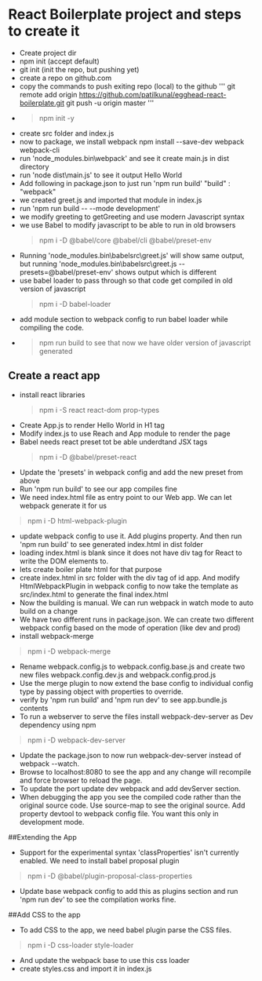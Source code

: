 # React Boilerplate project and steps to create it

* Create project dir
* npm init (accept default)
* git init (init the repo, but pushing yet)
* create a repo on github.com
* copy the commands to push exiting repo (local) to the github
    '''
    git remote add origin https://github.com/patilkunal/egghead-react-boilerplate.git
    git push -u origin master
    '''
* >npm init -y
* create src folder and index.js
* now to package, we install webpack
    npm install --save-dev webpack webpack-cli
* run 'node_modules\.bin\webpack' and see it create main.js in dist directory
* run 'node dist\main.js' to see it output Hello World
* Add following in package.json to just run 'npm run build'
    "build" : "webpack"
* we created greet.js and imported that module in index.js
* run 'npm run build -- --mode development'
* we modify greeting to getGreeting and use modern Javascript syntax
* we use Babel to modify javascript to be able to run in old browsers
    >npm i -D @babel/core @babel/cli @babel/preset-env 
* Running 'node_modules\.bin\babelsrc\greet.js' will show same output, but running 'node_modules\.bin\babelsrc\greet.js --presets=@babel/preset-env' shows output which is different
* use babel loader to pass through so that code get compiled in old version of javascript
    >npm i -D babel-loader
* add module section to webpack config to run babel loader while compiling the code.
* >npm run build to see that now we have older version of javascript generated

## Create a react app
* install react libraries 
    >npm i -S react react-dom prop-types
* Create App.js to render Hello World in H1 tag
* Modify index.js to use Reach and App module to render the page
* Babel needs react preset tot be able underdtand JSX tags
    >npm i -D @babel/preset-react
* Update the 'presets' in webpack config and add the new preset from above
* Run 'npm run build' to see our app compiles fine
* We need index.html file as entry point to our Web app. We can let webpack generate it for us
>npm i -D html-webpack-plugin
* update webpack config to use it. Add plugins property. And then run 'npm run build' to see generated index.html in dist folder
* loading index.html is blank since it does not have div tag for React to write the DOM elements to.
* lets create boiler plate html for that purpose
* create index.html in src folder with the div tag of id app. And modify HtmlWebpackPlugin in webpack config to now take the template as src/index.html to generate the final index.html
* Now the building is manual. We can run webpack in watch mode to auto build on a change
* We have two different runs in package.json. We can create two different webpack config based on the mode of operation (like dev and prod)
* install webpack-merge 
> npm i -D webpack-merge
* Rename webpack.config.js to webpack.config.base.js and create two new files webpack.config.dev.js and webpack.config.prod.js
* Use the merge plugin to now extend the base config to individual config type by passing object with properties to override.
* verify by 'npm run build' and 'npm run dev' to see app.bundle.js contents
* To run a webserver to serve the files install webpack-dev-server as Dev dependency using npm
>npm i -D webpack-dev-server
* Update the package.json to now run webpack-dev-server instead of webpack --watch.
* Browse to localhost:8080 to see the app and any change will recompile and force browser to reload the page.
* To update the port update dev webpack and add devServer section.
* When debugging the app you see the compiled code rather than the original source code. Use source-map to see the original source. Add property devtool to webpack config file. You want this only in development mode.

##Extending the App
*  Support for the experimental syntax 'classProperties' isn't currently enabled. We need to install babel proposal plugin
> npm i -D @babel/plugin-proposal-class-properties
* Update base webpack config to add this as plugins section and run 'npm run dev' to see the compilation works fine.

##Add CSS to the app 
* To add CSS to the app, we need babel plugin parse the CSS files.
>npm i -D css-loader style-loader
* And update the webpack base to use this css loader
* create styles.css and import it in index.js

 

